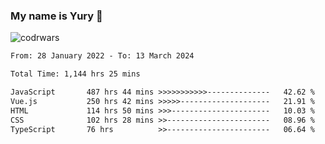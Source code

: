 ### My name is Yury 👋 
![codrwars](https://www.codewars.com/users/litury/badges/micro) 


<!--START_SECTION:waka-->

```txt
From: 28 January 2022 - To: 13 March 2024

Total Time: 1,144 hrs 25 mins

JavaScript       487 hrs 44 mins >>>>>>>>>>>--------------   42.62 %
Vue.js           250 hrs 42 mins >>>>>--------------------   21.91 %
HTML             114 hrs 50 mins >>>----------------------   10.03 %
CSS              102 hrs 28 mins >>-----------------------   08.96 %
TypeScript       76 hrs          >>-----------------------   06.64 %
```

<!--END_SECTION:waka-->

